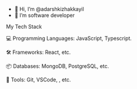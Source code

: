 - 👋 Hi, I’m @adarshkizhakkayil
- 👀 I’m software developer

My Tech Stack

💻 Programming Languages: JavaScript, Typescript.

🛠️ Frameworks: React, etc.

📦 Databases: MongoDB, PostgreSQL, etc.

🔧 Tools: Git, VSCode, , etc.


<!---
adarshkizhakkayil/adarshkizhakkayil is a ✨ special ✨ repository because its `README.md` (this file) appears on your GitHub profile.
You can click the Preview link to take a look at your changes.
--->
